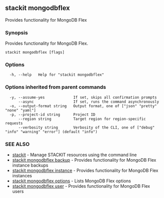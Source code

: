 ## stackit mongodbflex

Provides functionality for MongoDB Flex

### Synopsis

Provides functionality for MongoDB Flex.

```
stackit mongodbflex [flags]
```

### Options

```
  -h, --help   Help for "stackit mongodbflex"
```

### Options inherited from parent commands

```
  -y, --assume-yes             If set, skips all confirmation prompts
      --async                  If set, runs the command asynchronously
  -o, --output-format string   Output format, one of ["json" "pretty" "none" "yaml"]
  -p, --project-id string      Project ID
      --region string          Target region for region-specific requests
      --verbosity string       Verbosity of the CLI, one of ["debug" "info" "warning" "error"] (default "info")
```

### SEE ALSO

* [stackit](./stackit.md)	 - Manage STACKIT resources using the command line
* [stackit mongodbflex backup](./stackit_mongodbflex_backup.md)	 - Provides functionality for MongoDB Flex instance backups
* [stackit mongodbflex instance](./stackit_mongodbflex_instance.md)	 - Provides functionality for MongoDB Flex instances
* [stackit mongodbflex options](./stackit_mongodbflex_options.md)	 - Lists MongoDB Flex options
* [stackit mongodbflex user](./stackit_mongodbflex_user.md)	 - Provides functionality for MongoDB Flex users

